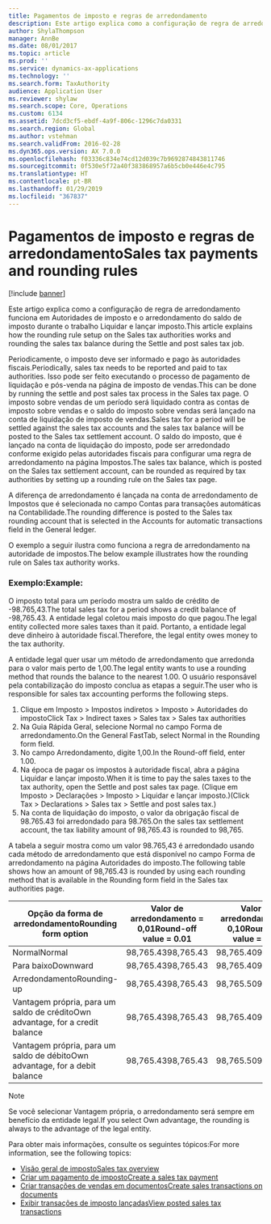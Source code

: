 ```yaml
---
title: Pagamentos de imposto e regras de arredondamento
description: Este artigo explica como a configuração de regra de arredondamento funciona em Autoridades de imposto e o arredondamento do saldo de imposto durante o trabalho Liquidar e lançar imposto.
author: ShylaThompson
manager: AnnBe
ms.date: 08/01/2017
ms.topic: article
ms.prod: ''
ms.service: dynamics-ax-applications
ms.technology: ''
ms.search.form: TaxAuthority
audience: Application User
ms.reviewer: shylaw
ms.search.scope: Core, Operations
ms.custom: 6134
ms.assetid: 7dcd3cf5-ebdf-4a9f-806c-1296c7da0331
ms.search.region: Global
ms.author: vstehman
ms.search.validFrom: 2016-02-28
ms.dyn365.ops.version: AX 7.0.0
ms.openlocfilehash: f03336c834e74cd12d039c7b9692874843811746
ms.sourcegitcommit: 0f530e5f72a40f383868957a6b5cb0e446e4c795
ms.translationtype: HT
ms.contentlocale: pt-BR
ms.lasthandoff: 01/29/2019
ms.locfileid: "367837"
---
```

# <a name="sales-tax-payments-and-rounding-rules"></a><span data-ttu-id="8aaff-103">Pagamentos de imposto e regras de arredondamento</span><span class="sxs-lookup"><span data-stu-id="8aaff-103">Sales tax payments and rounding rules</span></span>

[!include [banner](../includes/banner.md)]

<span data-ttu-id="8aaff-104">Este artigo explica como a configuração de regra de arredondamento funciona em Autoridades de imposto e o arredondamento do saldo de imposto durante o trabalho Liquidar e lançar imposto.</span><span class="sxs-lookup"><span data-stu-id="8aaff-104">This article explains how the rounding rule setup on the Sales tax authorities works and rounding the sales tax balance during the Settle and post sales tax job.</span></span>

<span data-ttu-id="8aaff-105">Periodicamente, o imposto deve ser informado e pago às autoridades fiscais.</span><span class="sxs-lookup"><span data-stu-id="8aaff-105">Periodically, sales tax needs to be reported and paid to tax authorities.</span></span> <span data-ttu-id="8aaff-106">Isso pode ser feito executando o processo de pagamento de liquidação e pós-venda na página de imposto de vendas.</span><span class="sxs-lookup"><span data-stu-id="8aaff-106">This can be done by running the settle and post sales tax process in the Sales tax page.</span></span> <span data-ttu-id="8aaff-107">O imposto sobre vendas de um período será liquidado contra as contas de imposto sobre vendas e o saldo do imposto sobre vendas será lançado na conta de liquidação de imposto de vendas.</span><span class="sxs-lookup"><span data-stu-id="8aaff-107">Sales tax for a period will be settled against the sales tax accounts and the sales tax balance will be posted to the Sales tax settlement account.</span></span> <span data-ttu-id="8aaff-108">O saldo do imposto, que é lançado na conta de liquidação do imposto, pode ser arredondado conforme exigido pelas autoridades fiscais para configurar uma regra de arredondamento na página Impostos.</span><span class="sxs-lookup"><span data-stu-id="8aaff-108">The sales tax balance, which is posted on the Sales tax settlement account, can be rounded as required by tax authorities by setting up a rounding rule on the Sales tax page.</span></span> 

<span data-ttu-id="8aaff-109">A diferença de arredondamento é lançada na conta de arredondamento de Impostos que é selecionada no campo Contas para transações automáticas na Contabilidade.</span><span class="sxs-lookup"><span data-stu-id="8aaff-109">The rounding difference is posted to the Sales tax rounding account that is selected in the Accounts for automatic transactions field in the General ledger.</span></span>

<span data-ttu-id="8aaff-110">O exemplo a seguir ilustra como funciona a regra de arredondamento na autoridade de impostos.</span><span class="sxs-lookup"><span data-stu-id="8aaff-110">The below example illustrates how the rounding rule on Sales tax authority works.</span></span>

### <a name="example"></a><span data-ttu-id="8aaff-111">Exemplo:</span><span class="sxs-lookup"><span data-stu-id="8aaff-111">Example:</span></span>

<span data-ttu-id="8aaff-112">O imposto total para um período mostra um saldo de crédito de -98.765,43.</span><span class="sxs-lookup"><span data-stu-id="8aaff-112">The total sales tax for a period shows a credit balance of -98,765.43.</span></span> <span data-ttu-id="8aaff-113">A entidade legal coletou mais imposto do que pagou.</span><span class="sxs-lookup"><span data-stu-id="8aaff-113">The legal entity collected more sales taxes than it paid.</span></span> <span data-ttu-id="8aaff-114">Portanto, a entidade legal deve dinheiro à autoridade fiscal.</span><span class="sxs-lookup"><span data-stu-id="8aaff-114">Therefore, the legal entity owes money to the tax authority.</span></span> 

<span data-ttu-id="8aaff-115">A entidade legal quer usar um método de arredondamento que arredonda para o valor mais perto de 1,00.</span><span class="sxs-lookup"><span data-stu-id="8aaff-115">The legal entity wants to use a rounding method that rounds the balance to the nearest 1.00.</span></span> <span data-ttu-id="8aaff-116">O usuário responsável pela contabilização do imposto conclua as etapas a seguir.</span><span class="sxs-lookup"><span data-stu-id="8aaff-116">The user who is responsible for sales tax accounting performs the following steps.</span></span>

1.  <span data-ttu-id="8aaff-117">Clique em Imposto &gt; Impostos indiretos &gt; Imposto &gt; Autoridades do imposto</span><span class="sxs-lookup"><span data-stu-id="8aaff-117">Click Tax &gt; Indirect taxes &gt; Sales tax &gt; Sales tax authorities</span></span>
2.  <span data-ttu-id="8aaff-118">Na Guia Rápida Geral, selecione Normal no campo Forma de arredondamento.</span><span class="sxs-lookup"><span data-stu-id="8aaff-118">On the General FastTab, select Normal in the Rounding form field.</span></span>
3.  <span data-ttu-id="8aaff-119">No campo Arredondamento, digite 1,00.</span><span class="sxs-lookup"><span data-stu-id="8aaff-119">In the Round-off field, enter 1.00.</span></span>
4.  <span data-ttu-id="8aaff-120">Na época de pagar os impostos à autoridade fiscal, abra a página Liquidar e lançar imposto.</span><span class="sxs-lookup"><span data-stu-id="8aaff-120">When it is time to pay the sales taxes to the tax authority, open the Settle and post sales tax page.</span></span> <span data-ttu-id="8aaff-121">(Clique em Imposto &gt; Declarações &gt; Imposto &gt; Liquidar e lançar imposto.)</span><span class="sxs-lookup"><span data-stu-id="8aaff-121">(Click Tax &gt; Declarations &gt; Sales tax &gt; Settle and post sales tax.)</span></span>
5.  <span data-ttu-id="8aaff-122">Na conta de liquidação do imposto, o valor da obrigação fiscal de 98.765.43 foi arredondado para 98.765.</span><span class="sxs-lookup"><span data-stu-id="8aaff-122">On the sales tax settlement account, the tax liability amount of 98,765.43 is rounded to 98,765.</span></span>

<span data-ttu-id="8aaff-123">A tabela a seguir mostra como um valor 98.765,43 é arredondado usando cada método de arredondamento que está disponível no campo Forma de arredondamento na página Autoridades do imposto.</span><span class="sxs-lookup"><span data-stu-id="8aaff-123">The following table shows how an amount of 98,765.43 is rounded by using each rounding method that is available in the Rounding form field in the Sales tax authorities page.</span></span>

| <span data-ttu-id="8aaff-124">Opção da forma de arredondamento</span><span class="sxs-lookup"><span data-stu-id="8aaff-124">Rounding form option</span></span>                | <span data-ttu-id="8aaff-125">Valor de arredondamento = 0,01</span><span class="sxs-lookup"><span data-stu-id="8aaff-125">Round-off value = 0.01</span></span> | <span data-ttu-id="8aaff-126">Valor de arredondamento = 0,10</span><span class="sxs-lookup"><span data-stu-id="8aaff-126">Round-off value = 0.10</span></span> | <span data-ttu-id="8aaff-127">Valor de arredondamento = 1,00</span><span class="sxs-lookup"><span data-stu-id="8aaff-127">Round-off value = 1.00</span></span> | <span data-ttu-id="8aaff-128">Valor de arredondamento = 100,00</span><span class="sxs-lookup"><span data-stu-id="8aaff-128">Round-off value = 100.00</span></span> |
|-------------------------------------|------------------------|------------------------|------------------------|--------------------------|
| <span data-ttu-id="8aaff-129">Normal</span><span class="sxs-lookup"><span data-stu-id="8aaff-129">Normal</span></span>                              | <span data-ttu-id="8aaff-130">98,765.43</span><span class="sxs-lookup"><span data-stu-id="8aaff-130">98,765.43</span></span>              | <span data-ttu-id="8aaff-131">98,765.40</span><span class="sxs-lookup"><span data-stu-id="8aaff-131">98,765.40</span></span>              | <span data-ttu-id="8aaff-132">98,765.00</span><span class="sxs-lookup"><span data-stu-id="8aaff-132">98,765.00</span></span>              | <span data-ttu-id="8aaff-133">98,800.00</span><span class="sxs-lookup"><span data-stu-id="8aaff-133">98,800.00</span></span>                |
| <span data-ttu-id="8aaff-134">Para baixo</span><span class="sxs-lookup"><span data-stu-id="8aaff-134">Downward</span></span>                            | <span data-ttu-id="8aaff-135">98,765.43</span><span class="sxs-lookup"><span data-stu-id="8aaff-135">98,765.43</span></span>              | <span data-ttu-id="8aaff-136">98,765.40</span><span class="sxs-lookup"><span data-stu-id="8aaff-136">98,765.40</span></span>              | <span data-ttu-id="8aaff-137">98,765.00</span><span class="sxs-lookup"><span data-stu-id="8aaff-137">98,765.00</span></span>              | <span data-ttu-id="8aaff-138">98,700.00</span><span class="sxs-lookup"><span data-stu-id="8aaff-138">98,700.00</span></span>                |
| <span data-ttu-id="8aaff-139">Arredondamento</span><span class="sxs-lookup"><span data-stu-id="8aaff-139">Rounding-up</span></span>                         | <span data-ttu-id="8aaff-140">98,765.43</span><span class="sxs-lookup"><span data-stu-id="8aaff-140">98,765.43</span></span>              | <span data-ttu-id="8aaff-141">98,765.50</span><span class="sxs-lookup"><span data-stu-id="8aaff-141">98,765.50</span></span>              | <span data-ttu-id="8aaff-142">98,766.00</span><span class="sxs-lookup"><span data-stu-id="8aaff-142">98,766.00</span></span>              | <span data-ttu-id="8aaff-143">98,800.00</span><span class="sxs-lookup"><span data-stu-id="8aaff-143">98,800.00</span></span>                |
| <span data-ttu-id="8aaff-144">Vantagem própria, para um saldo de crédito</span><span class="sxs-lookup"><span data-stu-id="8aaff-144">Own advantage, for a credit balance</span></span> | <span data-ttu-id="8aaff-145">98,765.43</span><span class="sxs-lookup"><span data-stu-id="8aaff-145">98,765.43</span></span>              | <span data-ttu-id="8aaff-146">98,765.40</span><span class="sxs-lookup"><span data-stu-id="8aaff-146">98,765.40</span></span>              | <span data-ttu-id="8aaff-147">98,765.00</span><span class="sxs-lookup"><span data-stu-id="8aaff-147">98,765.00</span></span>              | <span data-ttu-id="8aaff-148">98,700.00</span><span class="sxs-lookup"><span data-stu-id="8aaff-148">98,700.00</span></span>                |
| <span data-ttu-id="8aaff-149">Vantagem própria, para um saldo de débito</span><span class="sxs-lookup"><span data-stu-id="8aaff-149">Own advantage, for a debit balance</span></span>  | <span data-ttu-id="8aaff-150">98,765.43</span><span class="sxs-lookup"><span data-stu-id="8aaff-150">98,765.43</span></span>              | <span data-ttu-id="8aaff-151">98,765.50</span><span class="sxs-lookup"><span data-stu-id="8aaff-151">98,765.50</span></span>              | <span data-ttu-id="8aaff-152">98,766.00</span><span class="sxs-lookup"><span data-stu-id="8aaff-152">98,766.00</span></span>              | <span data-ttu-id="8aaff-153">98,800.00</span><span class="sxs-lookup"><span data-stu-id="8aaff-153">98,800.00</span></span>                |

> [!NOTE]                                                                                  
> <span data-ttu-id="8aaff-154">Se você selecionar Vantagem própria, o arredondamento será sempre em benefício da entidade legal.</span><span class="sxs-lookup"><span data-stu-id="8aaff-154">If you select Own advantage, the rounding is always to the advantage of the legal entity.</span></span> 

<span data-ttu-id="8aaff-155">Para obter mais informações, consulte os seguintes tópicos:</span><span class="sxs-lookup"><span data-stu-id="8aaff-155">For more information, see the following topics:</span></span>
- [<span data-ttu-id="8aaff-156">Visão geral de imposto</span><span class="sxs-lookup"><span data-stu-id="8aaff-156">Sales tax overview</span></span>](indirect-taxes-overview.md)
- [<span data-ttu-id="8aaff-157">Criar um pagamento de imposto</span><span class="sxs-lookup"><span data-stu-id="8aaff-157">Create a sales tax payment</span></span>](tasks/create-sales-tax-payment.md)
- [<span data-ttu-id="8aaff-158">Criar transações de vendas em documentos</span><span class="sxs-lookup"><span data-stu-id="8aaff-158">Create sales transactions on documents</span></span>](tasks/create-sales-tax-transactions-documents.md)
- [<span data-ttu-id="8aaff-159">Exibir transações de imposto lançadas</span><span class="sxs-lookup"><span data-stu-id="8aaff-159">View posted sales tax transactions</span></span>](tasks/view-posted-sales-tax-transactions.md)


